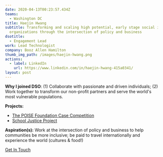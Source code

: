 ```yaml
---
date: 2020-04-13T00:23:57.434Z
teams:
  - Washington DC
title: Haejin Hwang
subtitle: Transforming and scaling high potential, early stage social impact
  organizations through the intersection of policy and business
dsotitle:
  - Engagement Lead
work: Lead Technologist
company: Booz Allen Hamilton
thumb_img_path: /images/haejin-hwang.png
actions:
  - label: LinkedIn
    url: https://www.linkedin.com/in/haejin-hwang-415a0341/
layout: post
---
```

**Why I joined DSO**:
(1) Collaborate with passionate and driven individuals; 
(2) Work together to transform our non-profit partners and serve the world's most vulnerable populations.

**Projects:**

- [The POISE Foundation Case Competition](https://www.dsoglobal.org/posts/poise-foundation/)
- [School Justice Project](http://www.sjpdc.org/)

**Aspiration(s):** Work at the intersection of policy and business to help communities be more inclusive; be paid to travel internationally and experience the world (cultures & food!)

[Get In Touch](mailto:haejinhwang@dsoglobal.org)